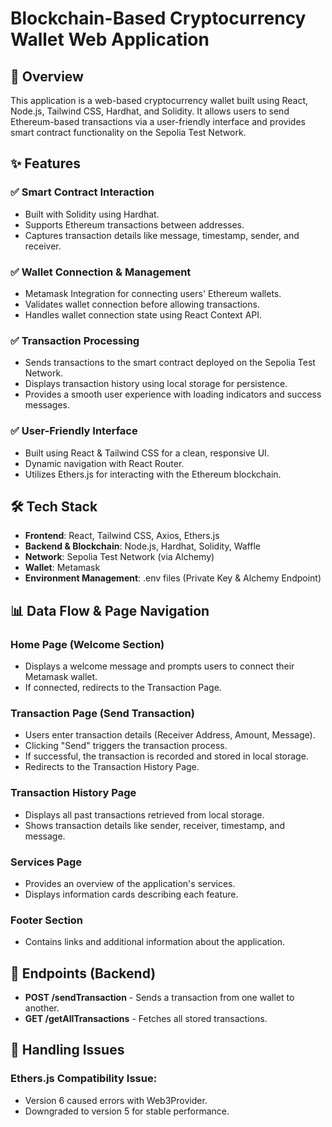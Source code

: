 # Blockchain-Based Cryptocurrency Wallet Web Application

## 🚀 Overview

This application is a web-based cryptocurrency wallet built using React, Node.js, Tailwind CSS, Hardhat, and Solidity. It allows users to send Ethereum-based transactions via a user-friendly interface and provides smart contract functionality on the Sepolia Test Network.

## ✨ Features

### ✅ Smart Contract Interaction
* Built with Solidity using Hardhat.
* Supports Ethereum transactions between addresses.
* Captures transaction details like message, timestamp, sender, and receiver.

### ✅ Wallet Connection & Management
* Metamask Integration for connecting users' Ethereum wallets.
* Validates wallet connection before allowing transactions.
* Handles wallet connection state using React Context API.

### ✅ Transaction Processing
* Sends transactions to the smart contract deployed on the Sepolia Test Network.
* Displays transaction history using local storage for persistence.
* Provides a smooth user experience with loading indicators and success messages.

### ✅ User-Friendly Interface
* Built using React & Tailwind CSS for a clean, responsive UI.
* Dynamic navigation with React Router.
* Utilizes Ethers.js for interacting with the Ethereum blockchain.

## 🛠 Tech Stack

* **Frontend**: React, Tailwind CSS, Axios, Ethers.js
* **Backend & Blockchain**: Node.js, Hardhat, Solidity, Waffle
* **Network**: Sepolia Test Network (via Alchemy)
* **Wallet**: Metamask
* **Environment Management**: .env files (Private Key & Alchemy Endpoint)

## 📊 Data Flow & Page Navigation

### **Home Page (Welcome Section)**
* Displays a welcome message and prompts users to connect their Metamask wallet.
* If connected, redirects to the Transaction Page.

### **Transaction Page (Send Transaction)**
* Users enter transaction details (Receiver Address, Amount, Message).
* Clicking "Send" triggers the transaction process.
* If successful, the transaction is recorded and stored in local storage.
* Redirects to the Transaction History Page.

### **Transaction History Page**
* Displays all past transactions retrieved from local storage.
* Shows transaction details like sender, receiver, timestamp, and message.

### **Services Page**
* Provides an overview of the application's services.
* Displays information cards describing each feature.

### **Footer Section**
* Contains links and additional information about the application.

## 📌 Endpoints (Backend)

* **POST /sendTransaction** - Sends a transaction from one wallet to another.
* **GET /getAllTransactions** - Fetches all stored transactions.

## 📄 Handling Issues

### **Ethers.js Compatibility Issue:**
* Version 6 caused errors with Web3Provider.
* Downgraded to version 5 for stable performance.
